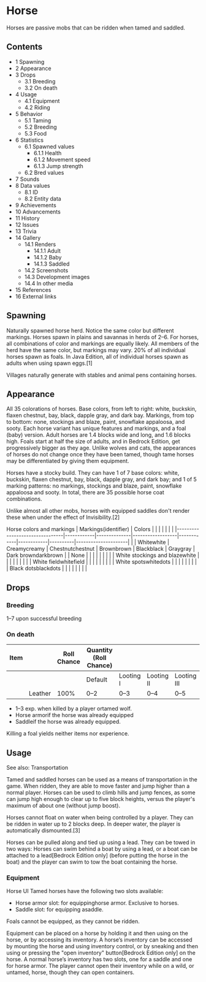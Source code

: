 # Horse
Horses are passive mobs that can be ridden when tamed and saddled.

## Contents
- 1 Spawning
- 2 Appearance
- 3 Drops
	- 3.1 Breeding
	- 3.2 On death
- 4 Usage
	- 4.1 Equipment
	- 4.2 Riding
- 5 Behavior
	- 5.1 Taming
	- 5.2 Breeding
	- 5.3 Food
- 6 Statistics
	- 6.1 Spawned values
		- 6.1.1 Health
		- 6.1.2 Movement speed
		- 6.1.3 Jump strength
	- 6.2 Bred values
- 7 Sounds
- 8 Data values
	- 8.1 ID
	- 8.2 Entity data
- 9 Achievements
- 10 Advancements
- 11 History
- 12 Issues
- 13 Trivia
- 14 Gallery
	- 14.1 Renders
		- 14.1.1 Adult
		- 14.1.2 Baby
		- 14.1.3 Saddled
	- 14.2 Screenshots
	- 14.3 Development images
	- 14.4 In other media
- 15 References
- 16 External links

## Spawning
Naturally spawned horse herd. Notice the same color but different markings.
Horses spawn in plains and savannas in herds of 2–6. For horses, all combinations of color and markings are equally likely. All members of the herd have the same color, but markings may vary. 20% of all individual horses spawn as foals. In Java Edition, all of individual horses spawn as adults when using spawn eggs.[1]

Villages naturally generate with stables and animal pens containing horses.

## Appearance
All 35 colorations of horses. Base colors, from left to right: white, buckskin, flaxen chestnut, bay, black, dapple gray, and dark bay. Markings, from top to bottom: none, stockings and blaze, paint, snowflake appaloosa, and sooty.
Each horse variant has unique features and markings, and a foal (baby) version. Adult horses are 1.4 blocks wide and long, and 1.6 blocks high. Foals start at half the size of adults, and in Bedrock Edition, get progressively bigger as they age. Unlike wolves and cats, the appearances of horses do not change once they have been tamed, though tame horses may be differentiated by giving them equipment.

Horses have a stocky build. They can have 1 of 7 base colors: white, buckskin, flaxen chestnut, bay, black, dapple gray, and dark bay; and 1 of 5 marking patterns: no markings, stockings and blaze, paint, snowflake appaloosa and sooty. In total, there are 35 possible horse coat combinations.

Unlike almost all other mobs, horses with equipped saddles don't render these when under the effect of Invisibility.[2]

Horse colors and markings
| Markings(identifier)           | Colors     |              |                  |            |            |          |                     |
|--------------------------------|------------|--------------|------------------|------------|------------|----------|---------------------|
|                                | Whitewhite | Creamycreamy | Chestnutchestnut | Brownbrown | Blackblack | Graygray | Dark browndarkbrown |
| None                           |            |              |                  |            |            |          |                     |
| White stockings and blazewhite |            |              |                  |            |            |          |                     |
| White fieldwhitefield          |            |              |                  |            |            |          |                     |
| White spotswhitedots           |            |              |                  |            |            |          |                     |
| Black dotsblackdots            |            |              |                  |            |            |          |                     |

## Drops
### Breeding
1–7 upon successful breeding

### On death
| Item |         | Roll Chance | Quantity (Roll Chance) |           |            |             |
|------|---------|-------------|------------------------|-----------|------------|-------------|
|      |         |             | Default                | Looting I | Looting II | Looting III |
|      | Leather | 100%        | 0–2                    | 0–3       | 0–4        | 0–5         |

- 1–3 exp. when killed by a player ortamed wolf.
- Horse armorif the horse was already equipped
- Saddleif the horse was already equipped.

Killing a foal yields neither items nor experience.

## Usage
See also: Transportation

Tamed and saddled horses can be used as a means of transportation in the game. When ridden, they are able to move faster and jump higher than a normal player. Horses can be used to climb hills and jump fences, as some can jump high enough to clear up to five block heights, versus the player's maximum of about one (without jump boost).

Horses cannot float on water when being controlled by a player. They can be ridden in water up to 2 blocks deep. In deeper water, the player is automatically dismounted.[3]

Horses can be pulled along and tied up using a lead. They can be towed in two ways: Horses can swim behind a boat by using a lead, or a boat can be attached to a lead‌[Bedrock Edition  only] (before putting the horse in the boat) and the player can swim to tow the boat containing the horse. 

### Equipment
Horse UI
Tamed horses have the following two slots available:

- Horse armor slot: for equippinghorse armor. Exclusive to horses.
- Saddle slot: for equipping asaddle.

Foals cannot be equipped, as they cannot be ridden.

Equipment can be placed on a horse by holding it and then using on the horse, or by accessing its inventory. A horse’s inventory can be accessed by mounting the horse and using inventory control, or by sneaking and then using or pressing the "open inventory" button‌[Bedrock Edition  only] on the horse. A normal horse’s inventory has two slots, one for a saddle and one for horse armor. The player cannot open their inventory while on a wild, or untamed, horse, though they can open containers.

